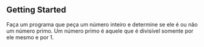 ## Getting Started

Faça um programa que peça um número inteiro e determine se ele é ou não um número primo. Um número primo é aquele que é divisível somente por ele mesmo e por 1.